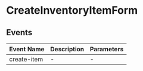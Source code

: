 # CreateInventoryItemForm

## Events

<!-- @vuese:CreateInventoryItemForm:events:start -->
|Event Name|Description|Parameters|
|---|---|---|
|create-item|-|-|

<!-- @vuese:CreateInventoryItemForm:events:end -->


